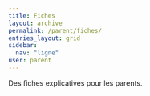 ```yaml
---
title: Fiches
layout: archive
permalink: /parent/fiches/
entries_layout: grid
sidebar:
  nav: "ligne"
user: parent
---
```

Des fiches explicatives pour les parents.

